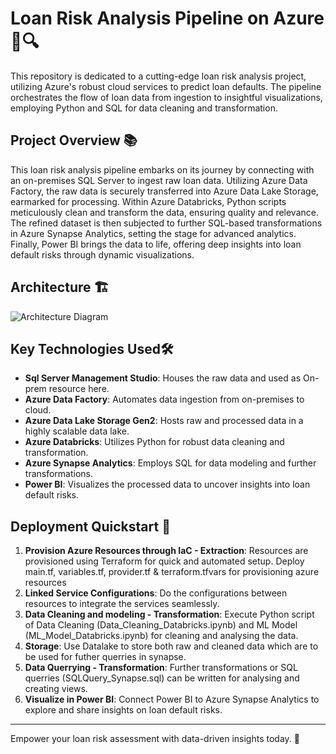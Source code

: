 # Loan Risk Analysis Pipeline on Azure 🏦🔍

This repository is dedicated to a cutting-edge loan risk analysis project, utilizing Azure's robust cloud services to predict loan defaults. The pipeline orchestrates the flow of loan data from ingestion to insightful visualizations, employing Python and SQL for data cleaning and transformation.


## Project Overview 📚

This loan risk analysis pipeline embarks on its journey by connecting with an on-premises SQL Server to ingest raw loan data. Utilizing Azure Data Factory, the raw data is securely transferred into Azure Data Lake Storage, earmarked for processing. Within Azure Databricks, Python scripts meticulously clean and transform the data, ensuring quality and relevance. The refined dataset is then subjected to further SQL-based transformations in Azure Synapse Analytics, setting the stage for advanced analytics. Finally, Power BI brings the data to life, offering deep insights into loan default risks through dynamic visualizations.

## Architecture 🏗️

![Architecture Diagram](https://media.licdn.com/dms/image/D4D22AQEMZF_R1bXZVQ/feedshare-shrink_800/0/1696683585675?e=2147483647&v=beta&t=90cNdVLMGR-W6ZFe5ZDbVYxcmqcFMDMdn5w-QnVqFh4 "Architecture Diagram")


## Key Technologies Used🛠️

- **Sql Server Management Studio**: Houses the raw data and used as On-prem resource here.
- **Azure Data Factory**: Automates data ingestion from on-premises to cloud. 
- **Azure Data Lake Storage Gen2**: Hosts raw and processed data in a highly scalable data lake.
- **Azure Databricks**: Utilizes Python for robust data cleaning and transformation. 
- **Azure Synapse Analytics**: Employs SQL for data modeling and further transformations.
- **Power BI**: Visualizes the processed data to uncover insights into loan default risks. 

## Deployment Quickstart 🚀

1. **Provision Azure Resources through IaC - Extraction**: Resources are provisioned using Terraform for quick and automated setup. Deploy main.tf, variables.tf, provider.tf & terraform.tfvars for provisioning azure resources
2. **Linked Service Configurations**: Do the configurations between resources to integrate the services seamlessly.
3. **Data Cleaning and modeling - Transformation**: Execute Python script of Data Cleaning (Data_Cleaning_Databricks.ipynb) and ML Model (ML_Model_Databricks.ipynb) for cleaning and analysing the data.
4. **Storage**: Use Datalake to store both raw and cleaned data which are to be used for futher querries in synapse.
5. **Data Querrying - Transformation**: Further transformations or SQL querries (SQLQuery_Synapse.sql) can be written for analysing and creating views.
6. **Visualize in Power BI**: Connect Power BI to Azure Synapse Analytics to explore and share insights on loan default risks.


---

Empower your loan risk assessment with data-driven insights today. 🚀
